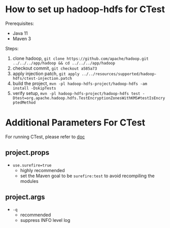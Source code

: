 # How to set up hadoop-hdfs for CTest
Prerequisites:
- Java 11
- Maven 3

Steps:
1. clone hadoop, `git clone https://github.com/apache/hadoop.git ../../../app/hadoop && cd ../../../app/hadoop`
2. checkout commit, `git checkout a585a73`
3. apply injection patch, `git apply ../../resources/supported/hadoop-hdfs/ctest-injection.patch`
4. build the project, `mvn -pl hadoop-hdfs-project/hadoop-hdfs -am install -DskipTests`
5. verify setup, `mvn -pl hadoop-hdfs-project/hadoop-hdfs test -Dtest=org.apache.hadoop.hdfs.TestEncryptionZonesWithKMS#testIsEncryptedMethod`

# Additional Parameters For CTest
For running CTest, please refer to [doc](../../../README.md#how-to-run-ctest)

## project.props
- `use.surefire=true`
    - highly recommended
    - set the Maven goal to be `surefire:test` to avoid recompiling the modules

## project.args
- `-q`
    - recommended
    - suppress INFO level log
